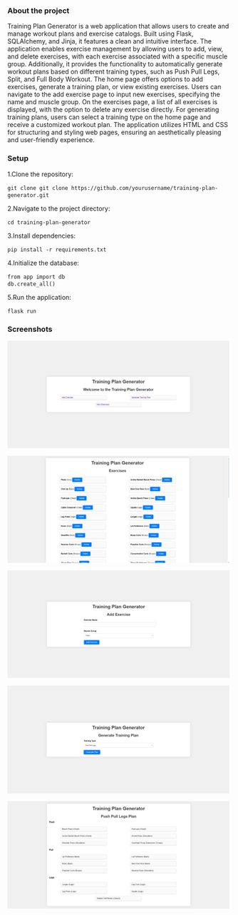 ### About the project

Training Plan Generator is a web application that allows users to create and manage workout plans and exercise catalogs. Built using Flask, SQLAlchemy, and Jinja, it features a clean and intuitive interface. The application enables exercise management by allowing users to add, view, and delete exercises, with each exercise associated with a specific muscle group. Additionally, it provides the functionality to automatically generate workout plans based on different training types, such as Push Pull Legs, Split, and Full Body Workout. The home page offers options to add exercises, generate a training plan, or view existing exercises. Users can navigate to the add exercise page to input new exercises, specifying the name and muscle group. On the exercises page, a list of all exercises is displayed, with the option to delete any exercise directly. For generating training plans, users can select a training type on the home page and receive a customized workout plan. The application utilizes HTML and CSS for structuring and styling web pages, ensuring an aesthetically pleasing and user-friendly experience.

### Setup

1.Clone the repository:
```
git clone git clone https://github.com/yourusername/training-plan-generator.git
```
2.Navigate to the project directory:
```
cd training-plan-generator
```
3.Install dependencies:
```
pip install -r requirements.txt
```
4.Initialize the database:
```
from app import db
db.create_all()
```
5.Run the application:
```
flask run
```

### Screenshots


![1](scr1.png)




![2](scr2.png)




![3](scr3.png)




![4](scr4.png)




![5](scr5.png)

